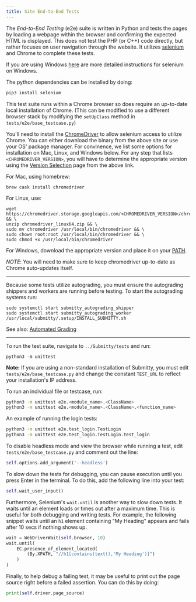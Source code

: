 ```yaml
---
title: Site End-to-End Tests
---
```


The _End-to-End Testing_ (e2e) suite is written in Python and tests
the pages by loading a webpage within the browser and confirming the
expected HTML is displayed. This does not test the PHP (or C++) code
directly, but rather focuses on user navigation through the website.
It utilizes [selenium](https://www.seleniumhq.org/) and Chrome to
complete these tests.

If you are using Windows
[here](https://selenium-python.readthedocs.io/installation.html#detailed-instructions-for-windows-users)
are more detailed instructions for selenium on Windows.

The python dependencies can be installed by doing:

```bash
pip3 install selenium
```

This test suite runs within a Chrome browser so does require an
up-to-date local installation of Chrome. (This can be modified to use
a different browser stack by modifying the `setUpClass` method in
`tests/e2e/base_testcase.py`)

You'll need to install the
[ChromeDriver](https://sites.google.com/a/chromium.org/chromedriver/getting-started)
to allow selenium access to utilize Chrome. You can either download the binary
from the above site or use your OS' package manager. For convinence, we list
some options for installation on Mac, Linux, and Windows below. For any step
that lists `<CHROMEDRIVER_VERSION>`, you will have to determine the appropriate
version using the [Version Selection](https://sites.google.com/a/chromium.org/chromedriver/downloads/version-selection)
page from the above link.

For Mac, using homebrew:
```
brew cask install chromedriver
```

For Linux, use:
```
wget https://chromedriver.storage.googleapis.com/<CHROMEDRIVER_VERSION>/chromedriver_linux64.zip && \
unzip chromedriver_linux64.zip && \
sudo mv chromedriver /usr/local/bin/chromedriver && \
sudo chown root:root /usr/local/bin/chromedriver && \
sudo chmod +x /usr/local/bin/chromedriver
```

For Windows, download the appropriate version and place it on your
[PATH](https://helpdeskgeek.com/windows-10/add-windows-path-environment-variable/).

_NOTE_: You will need to make sure to keep chromedriver up-to-date as Chrome auto-updates itself.

---

Because some tests utilize autograding, you must ensure the autograding shippers and workers are running before testing.
To start the autograding systems run:

```
sudo systemctl start submitty_autograding_shipper
sudo systemctl start submitty_autograding_worker
/usr/local/submitty/.setup/INSTALL_SUBMITTY.sh
```

See also: [Automated Grading](/developer/automated_grading)

---

To run the test suite, navigate to `../Submitty/tests` and run:

```
python3 -m unittest
```

**Note:** If you are using a non-standard installation of Submitty, you must
edit `tests/e2e/base_testcase.py` and change the constant `TEST_URL`
to reflect your installation's IP address.

To run an individual file or testcase, run:

```bash
python3 -m unittest e2e.<module_name>.<ClassName>
python3 -m unittest e2e.<module_name>.<ClassName>.<function_name>
```

An example of running the login tests:

```bash
python3 -m unittest e2e.test_login.TestLogin
python3 -m unittest e2e.test_login.TestLogin.test_login
```

To disable headless mode and view the browser while running a test,
edit `tests/e2e/base_testcase.py` and comment out the line:

```python
self.options.add_argument('--headless')
```

To slow down the tests for debugging, you can pause execution until
you press Enter in the terminal. To do this, add the following line into your test:

```python
self.wait_user_input()
```

Furthermore, Selenium's `wait.until` is another way to slow down tests.
It waits until an element loads or times out after a maximum time. This is
useful for both debugging and writing tests. For example, the following snippet
waits until an `h1` element containing "My Heading" appears and fails after
10 secs if nothing shows up.

```python
wait = WebDriverWait(self.browser, 10)
wait.until(
    EC.presence_of_element_located(
        (By.XPATH, "//h1[contains(text(),'My Heading')]")
    )
)
```

Finally, to help debug a failing test, it may be useful to print out the
page source right before a failed assertion. You can do this by doing:

```python
print(self.driver.page_source)
```
